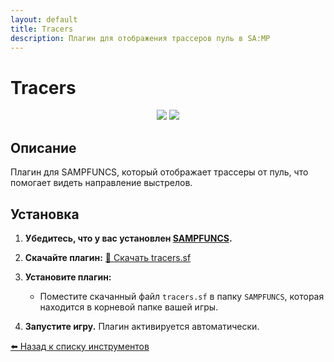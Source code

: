 ```yaml
---
layout: default
title: Tracers
description: Плагин для отображения трассеров пуль в SA:MP
---
```


# Tracers

<p align="center">
  <img src="https://img.shields.io/badge/status-active-brightgreen?style=flat-square">
  <img src="https://img.shields.io/badge/sampfuncs-supported-blue?style=flat-square">
</p>

## Описание

Плагин для SAMPFUNCS, который отображает трассеры от пуль, что помогает видеть направление выстрелов.

## Установка

1. **Убедитесь, что у вас установлен [SAMPFUNCS](http://blast.hk/threads/13/).**

2. **Скачайте плагин:**
   [🔄 Скачать tracers.sf](https://github.com/amfeeque/samp.tools/raw/main/Tracers/tracers.sf)

3. **Установите плагин:**
   - Поместите скачанный файл `tracers.sf` в папку `SAMPFUNCS`, которая находится в корневой папке вашей игры.

4. **Запустите игру.** Плагин активируется автоматически.

[⬅️ Назад к списку инструментов](../)
